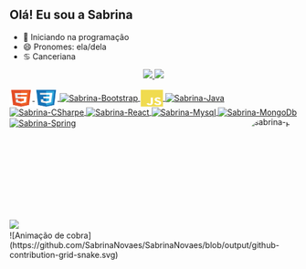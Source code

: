 ## Olá! Eu sou a Sabrina

- 🔭 Iniciando na programação
- 😄 Pronomes: ela/dela
- ♋ Canceriana 

<div align="center">
  <a href="https://github.com/SabrinaNovaes">
  <img height="180em" src="https://github-readme-stats.vercel.app/api?username=SabrinaNovaes&show_icons=true&theme=dracula&include_all_commits=true&count_private=true"/>
  <img height="180em" src="https://github-readme-stats.vercel.app/api/top-langs/?username=SabrinaNovaes&layout=compact&langs_count=7&theme=dracula"/>
</div>
  
<div style="display: inline-block"><br>
  <img align="center" alt="sabrina-HTML" height="30" width="40" src="https://raw.githubusercontent.com/devicons/devicon/master/icons/html5/html5-original.svg"/>
  <img align="center" alt="sabrina-CSS" height="30" width="40" src="https://raw.githubusercontent.com/devicons/devicon/master/icons/css3/css3-original.svg"/>
   <img align="center" alt="Sabrina-Bootstrap" height="30" width="40" src="https://cdn.jsdelivr.net/gh/devicons/devicon/icons/bootstrap/bootstrap-original.svg"/>
   <img align="center" alt="Sabrina-Js" height="30" width="40" src="https://raw.githubusercontent.com/devicons/devicon/master/icons/javascript/javascript-plain.svg"/>
   <img align="center" alt="Sabrina-Java" height="50" width="40" src="https://cdn.jsdelivr.net/gh/devicons/devicon/icons/java/java-original-wordmark.svg" />
   <img align="center" alt="Sabrina-CSharpe" height="30" width="40" src="https://cdn.jsdelivr.net/gh/devicons/devicon/icons/csharp/csharp-original.svg" />
   <img align="center" alt="Sabrina-React" height="30" width="40" src="https://cdn.jsdelivr.net/gh/devicons/devicon/icons/react/react-original.svg" />
   <img align="center" alt="Sabrina-Mysql" height="30" width="40" src="https://cdn.jsdelivr.net/gh/devicons/devicon/icons/mysql/mysql-original.svg" />
   <img align="center" alt="Sabrina-MongoDb" height="30" width="40" src="https://cdn.jsdelivr.net/gh/devicons/devicon/icons/mongodb/mongodb-original.svg" />
   <img align="center" alt="Sabrina-Spring" height="30" width="40" src="https://cdn.jsdelivr.net/gh/devicons/devicon/icons/spring/spring-original.svg" />
   <a href="https://picasion.com/">
  <img align="right" alt="sabrina-pic" height="150" style="border-radius:50px;" src="https://i.picasion.com/pic92/80a41bb073b69e154768bab86936a603.gif">
 </div>
  
  ##
  
<div> 
 <a href="https://www.linkedin.com/in/sabrina-novaes-b74705243/" target="_blank"><img src="https://img.shields.io/badge/-LinkedIn-%230077B5?style=for-the-badge&logo=linkedin&logoColor=white" target="_blank"></a>
  <div>
  ![Animação de cobra]
  (https://github.com/SabrinaNovaes/SabrinaNovaes/blob/output/github-contribution-grid-snake.svg)
</div>
</div>

